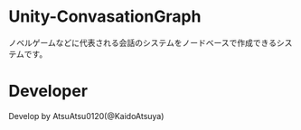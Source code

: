 # Unity-ConvasationGraph
ノベルゲームなどに代表される会話のシステムをノードベースで作成できるシステムです。

# Developer
Develop by AtsuAtsu0120(@KaidoAtsuya)

